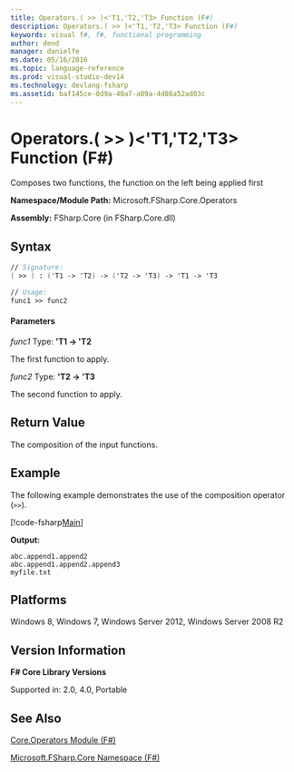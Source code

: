 ```yaml
---
title: Operators.( >> )<'T1,'T2,'T3> Function (F#)
description: Operators.( >> )<'T1,'T2,'T3> Function (F#)
keywords: visual f#, f#, functional programming
author: dend
manager: danielfe
ms.date: 05/16/2016
ms.topic: language-reference
ms.prod: visual-studio-dev14
ms.technology: devlang-fsharp
ms.assetid: baf145ce-0d9a-40a7-a09a-4d86a52ad03c 
---
```


# Operators.( >> )<'T1,'T2,'T3> Function (F#)

Composes two functions, the function on the left being applied first

**Namespace/Module Path:** Microsoft.FSharp.Core.Operators

**Assembly:** FSharp.Core (in FSharp.Core.dll)


## Syntax

```fsharp
// Signature:
( >> ) : ('T1 -> 'T2) -> ('T2 -> 'T3) -> 'T1 -> 'T3

// Usage:
func1 >> func2
```

#### Parameters
*func1*
Type: **'T1 -&gt; 'T2**


The first function to apply.


*func2*
Type: **'T2 -&gt; 'T3**


The second function to apply.

## Return Value

The composition of the input functions.

## Example

The following example demonstrates the use of the composition operator (`>>`).

[!code-fsharp[Main](~samples/snippets/fsharp/operators/snippet7.fs)]

**Output:**

```
abc.append1.append2
abc.append1.append2.append3
myfile.txt
```

## Platforms
Windows 8, Windows 7, Windows Server 2012, Windows Server 2008 R2

## Version Information
**F# Core Library Versions**

Supported in: 2.0, 4.0, Portable

## See Also
[Core.Operators Module &#40;F&#35;&#41;](Core.Operators-Module-%5BFSharp%5D.md)

[Microsoft.FSharp.Core Namespace &#40;F&#35;&#41;](Microsoft.FSharp.Core-Namespace-%5BFSharp%5D.md)